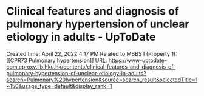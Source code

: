 # Clinical features and diagnosis of pulmonary hypertension of unclear etiology in adults - UpToDate

Created time: April 22, 2022 4:17 PM
Related to MBBS I (Property 1): [[CPR73 Pulmonary hypertension]]
URL: https://www-uptodate-com.eproxy.lib.hku.hk/contents/clinical-features-and-diagnosis-of-pulmonary-hypertension-of-unclear-etiology-in-adults?search=Pulmonary%20hypertension&source=search_result&selectedTitle=1~150&usage_type=default&display_rank=1